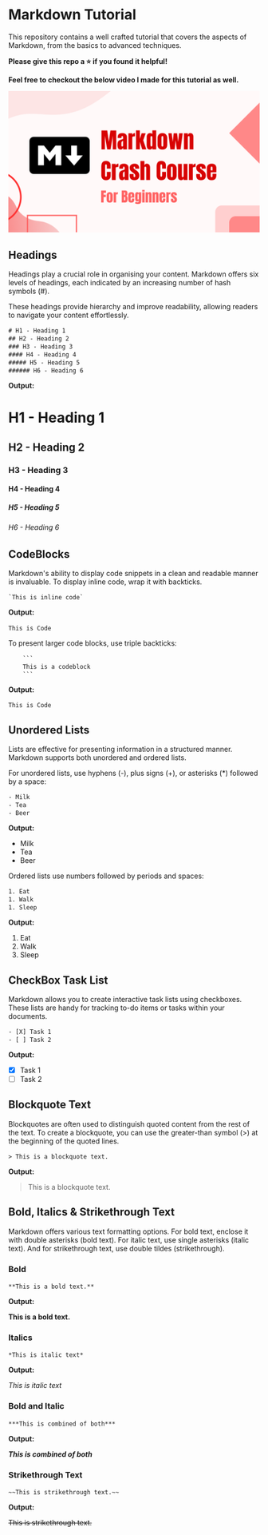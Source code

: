 # Markdown Tutorial

This repository contains a well crafted tutorial that covers the aspects of Markdown, from the basics to advanced techniques.

**Please give this repo a ⭐ if you found it helpful!**

**Feel free to checkout the below video I made for this tutorial as well.**

[![Video](./markdownyt.png)](https://www.youtube.com/watch?v=jCgVc9885oQ)

## Headings

Headings play a crucial role in organising your content. Markdown offers six levels of headings, each indicated by an increasing number of hash symbols (#).

These headings provide hierarchy and improve readability, allowing readers to navigate your content effortlessly.



```
# H1 - Heading 1
## H2 - Heading 2
### H3 - Heading 3
#### H4 - Heading 4
##### H5 - Heading 5
###### H6 - Heading 6
```

**Output:**

# H1 - Heading 1

## H2 - Heading 2

### H3 - Heading 3

#### H4 - Heading 4

##### H5 - Heading 5

###### H6 - Heading 6

## CodeBlocks

Markdown's ability to display code snippets in a clean and readable manner is invaluable. To display inline code, wrap it with backticks.



```
`This is inline code`
```

**Output:**

`This is Code`

To present larger code blocks, use triple backticks:

```
	```
	This is a codeblock
	```
```

**Output:**

```
This is Code
```

## Unordered Lists

Lists are effective for presenting information in a structured manner. Markdown supports both unordered and ordered lists.

For unordered lists, use hyphens (-), plus signs (+), or asterisks (*) followed by a space:



```
- Milk
- Tea
- Beer
```

**Output:**

- Milk
- Tea
- Beer

Ordered lists use numbers followed by periods and spaces:



```
1. Eat
1. Walk
1. Sleep
```

**Output:**

1. Eat
1. Walk
1. Sleep

## CheckBox Task List

Markdown allows you to create interactive task lists using checkboxes. These lists are handy for tracking to-do items or tasks within your documents.

```
- [X] Task 1
- [ ] Task 2
```

**Output:**

- [X] Task 1
- [ ] Task 2

## Blockquote Text

Blockquotes are often used to distinguish quoted content from the rest of the text. To create a blockquote, you can use the greater-than symbol (>) at the beginning of the quoted lines.

```
> This is a blockquote text.
```

**Output:**

> This is a blockquote text.

## Bold, Italics & Strikethrough Text

Markdown offers various text formatting options. For bold text, enclose it with double asterisks (bold text). For italic text, use single asterisks (italic text). And for strikethrough text, use double tildes (strikethrough).

### Bold

```
**This is a bold text.**
```

**Output:**

**This is a bold text.**

### Italics



```
*This is italic text*
```

**Output:**

*This is italic text*

### Bold and Italic



```
***This is combined of both***
```

**Output:**

***This is combined of both***

### Strikethrough Text

```
~~This is strikethrough text.~~
```

**Output:**

~~This is strikethrough text.~~

